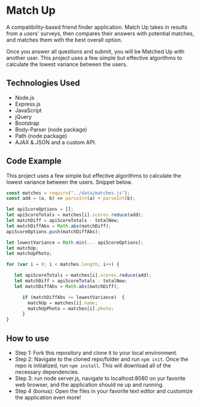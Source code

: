 # Match Up
A compatibility-based friend finder application. Match Up takes in results from a users' surveys, then compares their answers with potential matches, and matches them with the best overall option. 

Once you answer all questions and submit, you will be Matched Up with another user. This project uses a few simple but effective algorithms to calculate the lowest variance between the users. 



## Technologies Used

- Node.js
- Express.js
- JavaScript
- jQuery
- Bootstrap
- Body-Parser (node package)
- Path (node package)
- AJAX & JSON and a custom API.

## Code Example

This project uses a few simple but effective algorithms to calculate the lowest variance between the users. Snippet below.

```javascript
const matches = require("../data/matches.js"); 
const add = (a, b) => parseInt(a) + parseInt(b);

let apiScoreOptions = [];
let apiScoreTotals = matches[i].scores.reduce(add);
let matchDiff = apiScoreTotals - totalNew;
let matchDiffAbs = Math.abs(matchDiff);
apiScoreOptions.push(matchDiffAbs);

let lowestVariance = Math.min(... apiScoreOptions);
let matchUp;
let matchUpPhoto;

for (var i = 0; i < matches.length; i++) {

   let apiScoreTotals = matches[i].scores.reduce(add);
   let matchDiff = apiScoreTotals - totalNew;
   let matchDiffAbs = Math.abs(matchDiff);

      if (matchDiffAbs <= lowestVariance)  {
        matchUp = matches[i].name;
        matchUpPhoto = matches[i].photo;
      }
}
```


## How to use

- Step 1: Fork this repository and clone it to your local environment.
- Step 2: Navigate to the cloned repo/folder and run `npm init`. Once the repo is initialized, run `npm install`. This will download all of the necessary dependencies. 
- Step 3: run node server.js, navigate to localhost:8080 on yur favorite web browser, and the application should ne up and running.
- Step 4 (bonus): Open the files in your favorite text editor and customize the application even more!